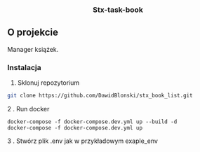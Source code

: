 <h3 align="center">Stx-task-book</h3>

## O projekcie
Manager książek.


### Instalacja

1. Sklonuj repozytorium
```sh
git clone https://github.com/DawidBlonski/stx_book_list.git
```
2 . Run docker
```
docker-compose -f docker-compose.dev.yml up --build -d
docker-compose -f docker-compose.dev.yml up

```
3 . Stwórz plik .env jak w przykładowym exaple_env

